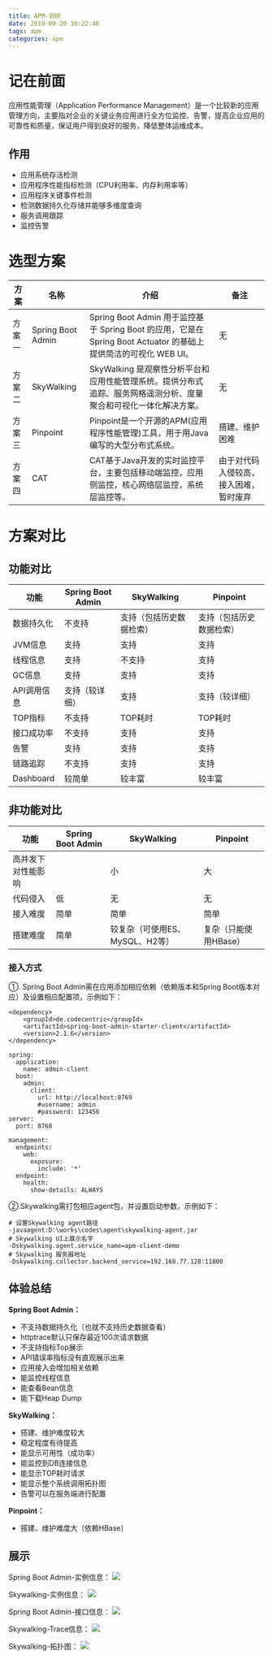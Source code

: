 ```yaml
---
title: APM-调研
date: 2019-09-20 10:22:46
tags: apm
categories: apm
---
```


# 记在前面      
应用性能管理（Application Performance Management）是一个比较新的应用管理方向<!--more-->，主要指对企业的关键业务应用进行全方位监控、告警，提高企业应用的可靠性和质量，保证用户得到良好的服务，降低整体运维成本。

## 作用
- 应用系统存活检测
- 应用程序性能指标检测（CPU利用率、内存利用率等）
- 应用程序关键事件检测
- 检测数据持久化存储并能够多维度查询
- 服务调用跟踪
- 监控告警

# 选型方案

方案 | 名称 | 介绍 | 备注
---|----|----|---
方案一 | Spring Boot Admin | Spring Boot Admin 用于监控基于 Spring Boot 的应用，它是在 Spring Boot Actuator 的基础上提供简洁的可视化 WEB UI。 | 无
方案二 | SkyWalking | SkyWalking 是观察性分析平台和应用性能管理系统。提供分布式追踪、服务网格遥测分析、度量聚合和可视化一体化解决方案。 | 无
方案三	| Pinpoint |Pinpoint是一个开源的APM(应用程序性能管理)工具，用于用Java编写的大型分布式系统。 | 搭建、维护困难
方案四	| CAT | CAT基于Java开发的实时监控平台，主要包括移动端监控，应用侧监控，核心网络层监控，系统层监控等。 | 由于对代码入侵较高，接入困难，暂时废弃

# 方案对比

## 功能对比
功能 | Spring Boot Admin | SkyWalking | Pinpoint
---|----|----|---
数据持久化 | 不支持 | 支持（包括历史数据检索）| 支持（包括历史数据检索）
JVM信息	| 支持 | 支持 | 支持
线程信息 | 支持 | 不支持 | 支持
GC信息 | 支持 | 支持 | 支持
API调用信息 | 支持（较详细） | 支持 | 支持（较详细）
TOP指标 | 不支持 | TOP耗时 | TOP耗时
接口成功率 | 不支持 | 支持 | 支持
告警 | 支持 | 支持 | 支持
链路追踪 | 不支持 | 支持 | 支持
Dashboard | 较简单 | 较丰富 | 较丰富


## 非功能对比
功能 | Spring Boot Admin | SkyWalking | Pinpoint
---|----|----|---
高并发下对性能影响 |  | 小 | 大
代码侵入 | 低 | 无 | 无
接入难度 | 简单 | 简单 | 简单
搭建难度 | 简单 | 较复杂（可使用ES、MySQL、H2等） | 复杂（只能使用HBase）

### 接入方式

①. Spring Boot Admin需在应用添加相应依赖（依赖版本和Spring Boot版本对应）及设置相应配置项，示例如下：<br>

```
<dependency>
    <groupId>de.codecentric</groupId>
    <artifactId>spring-boot-admin-starter-client</artifactId>
    <version>2.1.6</version>
</dependency>
```


```
spring:
  application:
    name: admin-client
  boot:
    admin:
      client:
        url: http://localhost:8769
        #username: admin
        #password: 123456
server:
  port: 8768
 
management:
  endpoints:
    web:
      exposure:
        include: '*'
  endpoint:
    health:
      show-details: ALWAYS
```


②.Skywalking需打包相应agent包，并设置启动参数，示例如下：<br>

```
# 设置Skywalking agent路径
-javaagent:D:\works\codes\agent\skywalking-agent.jar
# Skywalking UI上展示名字
-Dskywalking.agent.service_name=apm-client-demo
# Skywalking 服务器地址
-Dskywalking.collector.backend_service=192.168.77.128:11800
```

## 体验总结

**Spring Boot Admin：**

- 不支持数据持久化（也就不支持历史数据查看）
-  httptrace默认只保存最近100次请求数据
- 不支持指标Top展示
- API错误率指标没有直观展示出来
- 应用接入会增加相关依赖
- 能监控线程信息
- 能查看Bean信息
- 能下载Heap Dump

**SkyWalking：**

- 搭建、维护难度较大
- 稳定程度有待提高
- 能显示可用性（成功率）
- 能监控到DB连接信息
- 能显示TOP耗时请求
- 能显示整个系统调用拓扑图
- 告警可以在服务端进行配置


**Pinpoint：**

- 搭建、维护难度大（依赖HBase）

## 展示

Spring Boot Admin-实例信息：
![](/images/apm/apm-01-01.png)

Skywalking-实例信息：
![](/images/apm/apm-01-02.png)

Spring Boot Admin-接口信息：
![](/images/apm/apm-01-03.png)

Skywalking-Trace信息：
![](/images/apm/apm-01-04.png)

Skywalking-拓扑图：
![](/images/apm/apm-01-05.png)

